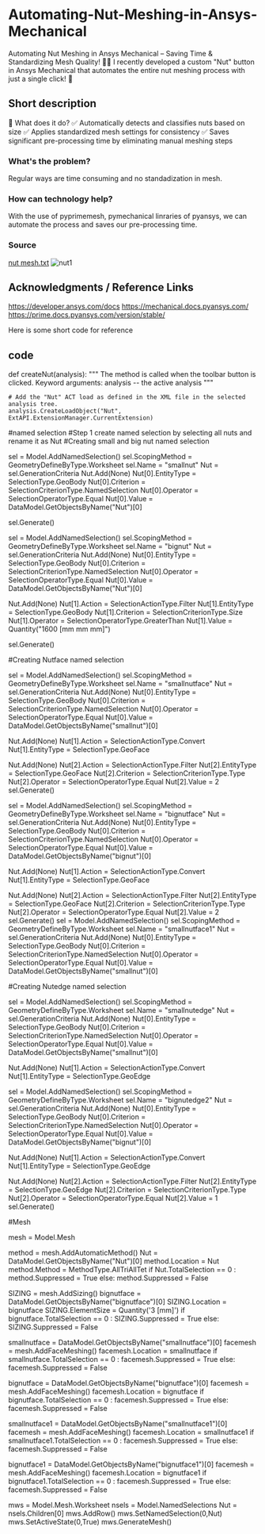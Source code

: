 # Automating-Nut-Meshing-in-Ansys-Mechanical
Automating Nut Meshing in Ansys Mechanical – Saving Time & Standardizing Mesh Quality! 🔩🎯
I recently developed a custom "Nut" button in Ansys Mechanical that automates the entire nut meshing process with just a single click! 🎉

## Short description
🔹 What does it do?
 ✅ Automatically detects and classifies nuts based on size
 ✅ Applies standardized mesh settings for consistency
 ✅ Saves significant pre-processing time by eliminating manual meshing steps
 
### What's the problem?

Regular ways are time consuming and no standadization in mesh.

### How can technology help?
With the use of pyprimemesh, pymechanical linraries of pyansys, we can automate the process and saves our pre-processing time.

### Source
[nut mesh.txt](https://github.com/user-attachments/files/19408837/nut.mesh.txt)
![nut1](https://github.com/user-attachments/assets/c85906d1-7105-4e52-bc68-bbe296519b37)

## Acknowledgments / Reference Links

https://developer.ansys.com/docs
https://mechanical.docs.pyansys.com/
https://prime.docs.pyansys.com/version/stable/

Here is some short code for reference

## code

def createNut(analysis):
    """
    The method is called when the toolbar button is clicked.
    Keyword arguments:
    analysis -- the active analysis
    """

    # Add the "Nut" ACT load as defined in the XML file in the selected analysis tree.
    analysis.CreateLoadObject("Nut", ExtAPI.ExtensionManager.CurrentExtension)

#named selection
#Step 1 create named selection by selecting all nuts and rename it as Nut
#Creating small and big nut named selection

sel = Model.AddNamedSelection()
sel.ScopingMethod = GeometryDefineByType.Worksheet
sel.Name = "smallnut"
Nut = sel.GenerationCriteria
Nut.Add(None)
Nut[0].EntityType = SelectionType.GeoBody
Nut[0].Criterion = SelectionCriterionType.NamedSelection
Nut[0].Operator = SelectionOperatorType.Equal
Nut[0].Value = DataModel.GetObjectsByName("Nut")[0]

sel.Generate()

sel = Model.AddNamedSelection()
sel.ScopingMethod = GeometryDefineByType.Worksheet
sel.Name = "bignut"
Nut = sel.GenerationCriteria
Nut.Add(None)
Nut[0].EntityType = SelectionType.GeoBody
Nut[0].Criterion = SelectionCriterionType.NamedSelection
Nut[0].Operator = SelectionOperatorType.Equal
Nut[0].Value = DataModel.GetObjectsByName("Nut")[0]

Nut.Add(None)
Nut[1].Action = SelectionActionType.Filter
Nut[1].EntityType = SelectionType.GeoBody
Nut[1].Criterion = SelectionCriterionType.Size
Nut[1].Operator = SelectionOperatorType.GreaterThan
Nut[1].Value = Quantity("1600 [mm mm mm]")

sel.Generate()

#Creating Nutface named selection

sel = Model.AddNamedSelection()
sel.ScopingMethod = GeometryDefineByType.Worksheet
sel.Name = "smallnutface"
Nut = sel.GenerationCriteria
Nut.Add(None)
Nut[0].EntityType = SelectionType.GeoBody
Nut[0].Criterion = SelectionCriterionType.NamedSelection
Nut[0].Operator = SelectionOperatorType.Equal
Nut[0].Value = DataModel.GetObjectsByName("smallnut")[0]

Nut.Add(None)
Nut[1].Action = SelectionActionType.Convert
Nut[1].EntityType = SelectionType.GeoFace

Nut.Add(None)
Nut[2].Action = SelectionActionType.Filter
Nut[2].EntityType = SelectionType.GeoFace
Nut[2].Criterion = SelectionCriterionType.Type
Nut[2].Operator = SelectionOperatorType.Equal
Nut[2].Value = 2
sel.Generate()

sel = Model.AddNamedSelection()
sel.ScopingMethod = GeometryDefineByType.Worksheet
sel.Name = "bignutface"
Nut = sel.GenerationCriteria
Nut.Add(None)
Nut[0].EntityType = SelectionType.GeoBody
Nut[0].Criterion = SelectionCriterionType.NamedSelection
Nut[0].Operator = SelectionOperatorType.Equal
Nut[0].Value = DataModel.GetObjectsByName("bignut")[0]

Nut.Add(None)
Nut[1].Action = SelectionActionType.Convert
Nut[1].EntityType = SelectionType.GeoFace

Nut.Add(None)
Nut[2].Action = SelectionActionType.Filter
Nut[2].EntityType = SelectionType.GeoFace
Nut[2].Criterion = SelectionCriterionType.Type
Nut[2].Operator = SelectionOperatorType.Equal
Nut[2].Value = 2
sel.Generate()
sel = Model.AddNamedSelection()
sel.ScopingMethod = GeometryDefineByType.Worksheet
sel.Name = "smallnutface1"
Nut = sel.GenerationCriteria
Nut.Add(None)
Nut[0].EntityType = SelectionType.GeoBody
Nut[0].Criterion = SelectionCriterionType.NamedSelection
Nut[0].Operator = SelectionOperatorType.Equal
Nut[0].Value = DataModel.GetObjectsByName("smallnut")[0]

#Creating Nutedge named selection

sel = Model.AddNamedSelection()
sel.ScopingMethod = GeometryDefineByType.Worksheet
sel.Name = "smallnutedge"
Nut = sel.GenerationCriteria
Nut.Add(None)
Nut[0].EntityType = SelectionType.GeoBody
Nut[0].Criterion = SelectionCriterionType.NamedSelection
Nut[0].Operator = SelectionOperatorType.Equal
Nut[0].Value = DataModel.GetObjectsByName("smallnut")[0]

Nut.Add(None)
Nut[1].Action = SelectionActionType.Convert
Nut[1].EntityType = SelectionType.GeoEdge


sel = Model.AddNamedSelection()
sel.ScopingMethod = GeometryDefineByType.Worksheet
sel.Name = "bignutedge2"
Nut = sel.GenerationCriteria
Nut.Add(None)
Nut[0].EntityType = SelectionType.GeoBody
Nut[0].Criterion = SelectionCriterionType.NamedSelection
Nut[0].Operator = SelectionOperatorType.Equal
Nut[0].Value = DataModel.GetObjectsByName("bignut")[0]

Nut.Add(None)
Nut[1].Action = SelectionActionType.Convert
Nut[1].EntityType = SelectionType.GeoEdge

Nut.Add(None)
Nut[2].Action = SelectionActionType.Filter
Nut[2].EntityType = SelectionType.GeoEdge
Nut[2].Criterion = SelectionCriterionType.Type
Nut[2].Operator = SelectionOperatorType.Equal
Nut[2].Value = 1
sel.Generate()

#Mesh

mesh = Model.Mesh

method = mesh.AddAutomaticMethod()
Nut = DataModel.GetObjectsByName("Nut")[0]
method.Location = Nut
method.Method = MethodType.AllTriAllTet
if Nut.TotalSelection == 0 :
    method.Suppressed = True
else:
    method.Suppressed = False


SIZING = mesh.AddSizing()
bignutface = DataModel.GetObjectsByName("bignutface")[0]
SIZING.Location = bignutface
SIZING.ElementSize = Quantity('3 [mm]')
if bignutface.TotalSelection == 0 :
    SIZING.Suppressed = True
else:
    SIZING.Suppressed = False

smallnutface = DataModel.GetObjectsByName("smallnutface")[0]
facemesh = mesh.AddFaceMeshing()
facemesh.Location = smallnutface
if smallnutface.TotalSelection == 0 :
    facemesh.Suppressed = True
else:
    facemesh.Suppressed = False

bignutface = DataModel.GetObjectsByName("bignutface")[0]
facemesh = mesh.AddFaceMeshing()
facemesh.Location = bignutface
if bignutface.TotalSelection == 0 :
    facemesh.Suppressed = True
else:
    facemesh.Suppressed = False

smallnutface1 = DataModel.GetObjectsByName("smallnutface1")[0]
facemesh = mesh.AddFaceMeshing()
facemesh.Location = smallnutface1
if smallnutface1.TotalSelection == 0 :
    facemesh.Suppressed = True
else:
    facemesh.Suppressed = False

bignutface1 = DataModel.GetObjectsByName("bignutface1")[0]
facemesh = mesh.AddFaceMeshing()
facemesh.Location = bignutface1
if bignutface1.TotalSelection == 0 :
    facemesh.Suppressed = True
else:
    facemesh.Suppressed = False

mws = Model.Mesh.Worksheet
nsels = Model.NamedSelections
Nut = nsels.Children[0]
mws.AddRow()
mws.SetNamedSelection(0,Nut)
mws.SetActiveState(0,True)
mws.GenerateMesh()

